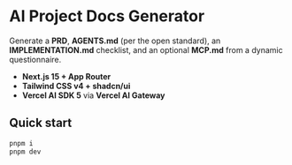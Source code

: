 # AI Project Docs Generator

Generate a **PRD**, **AGENTS.md** (per the open standard), an **IMPLEMENTATION.md** checklist, and an optional **MCP.md** from a dynamic questionnaire.

- **Next.js 15 + App Router**
- **Tailwind CSS v4 + shadcn/ui**
- **Vercel AI SDK 5** via **Vercel AI Gateway**

## Quick start

```bash
pnpm i
pnpm dev

